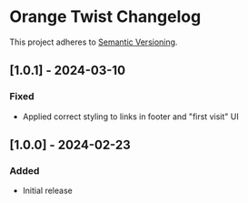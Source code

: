 # Orange Twist Changelog

This project adheres to [Semantic Versioning](https://semver.org/spec/v2.0.0.html).

## [1.0.1] - 2024-03-10

### Fixed

* Applied correct styling to links in footer and "first visit" UI

## [1.0.0] - 2024-02-23

### Added

* Initial release
